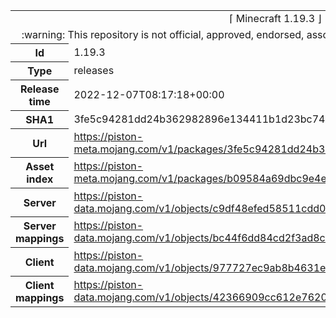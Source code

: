 <html><table>
<tr><td colspan="2" align="center"><img width="0" height="0"><br/>⌈ Minecraft 1.19.3 ⌋<br/><img width="0" height="0"></td></tr>
<tr><td colspan="2" align="center"><img width="0" height="0"><br/>
:warning: This repository is not official, approved, endorsed, associated or connected with Mojang :warning:
<br/><img width="0" height="0"></td></tr>
<tr><th>Id</th><td>1.19.3</td></tr>
<tr><th>Type</th><td>releases</td></tr>
<tr><th>Release time</th><td>2022-12-07T08:17:18+00:00</td></tr>
<tr><th>SHA1</th><td>3fe5c94281dd24b362982896e134411b1d23bc74</td></tr>
<tr><th>Url</th><td><a href="https://piston-meta.mojang.com/v1/packages/3fe5c94281dd24b362982896e134411b1d23bc74/1.19.3.json">https://piston-meta.mojang.com/v1/packages/3fe5c94281dd24b362982896e134411b1d23bc74/1.19.3.json</a></td></tr>
<tr><th>Asset index</th><td><a href="https://piston-meta.mojang.com/v1/packages/b09584a69dbc9e4e95f587c25830a02596c32915/2.json">https://piston-meta.mojang.com/v1/packages/b09584a69dbc9e4e95f587c25830a02596c32915/2.json</a></td></tr>
<tr><th>Server</th><td><a href="https://piston-data.mojang.com/v1/objects/c9df48efed58511cdd0213c56b9013a7b5c9ac1f/server.jar">https://piston-data.mojang.com/v1/objects/c9df48efed58511cdd0213c56b9013a7b5c9ac1f/server.jar</a></td></tr>
<tr><th>Server mappings</th><td><a href="https://piston-data.mojang.com/v1/objects/bc44f6dd84cd2f3ad8c0caad850eaca9e82067e3/server.txt">https://piston-data.mojang.com/v1/objects/bc44f6dd84cd2f3ad8c0caad850eaca9e82067e3/server.txt</a></td></tr>
<tr><th>Client</th><td><a href="https://piston-data.mojang.com/v1/objects/977727ec9ab8b4631e5c12839f064092f17663f8/client.jar">https://piston-data.mojang.com/v1/objects/977727ec9ab8b4631e5c12839f064092f17663f8/client.jar</a></td></tr>
<tr><th>Client mappings</th><td><a href="https://piston-data.mojang.com/v1/objects/42366909cc612e76208d34bf1356f05a88e08a1d/client.txt">https://piston-data.mojang.com/v1/objects/42366909cc612e76208d34bf1356f05a88e08a1d/client.txt</a></td></tr>
</table></html>
